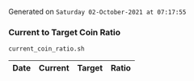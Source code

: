 Generated on `Saturday 02-October-2021 at 07:17:55`

### Current to Target Coin Ratio
`current_coin_ratio.sh`

Date|Current|Target|Ratio
---|---|---|---
